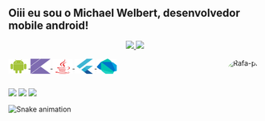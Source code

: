 ## Oiii eu sou o Michael Welbert, desenvolvedor mobile android!
<div align="center">
  <a href="https://github.com/michaelwelbert">
    <img height="160em" src="https://github-readme-stats.vercel.app/api?username=michaelwelbert&show_icons=true&theme=dracula&include_all_commits=true&count_private=true"/>
    <img height="160em" src="https://github-readme-stats.vercel.app/api/top-langs/?username=michaelwelbert&count_private=true&layout=compact&langs_count=1&theme=dracula&hide=javascript,html,dart,swift"/>
</div>
<div style="display: inline_block"><br>
    <img align="center" alt="Rafa-React" height="30" width="40" src="https://raw.githubusercontent.com/devicons/devicon/master/icons/android/android-original.svg">
  <img align="center" alt="Rafa-Js" height="30" width="40" src="https://raw.githubusercontent.com/devicons/devicon/master/icons/kotlin/kotlin-plain.svg">
  <img align="center" alt="Rafa-Ts" height="30" width="40" src="https://raw.githubusercontent.com/devicons/devicon/master/icons/java/java-plain.svg">

  <img align="center" alt="Rafa-HTML" height="30" width="40" src="https://raw.githubusercontent.com/devicons/devicon/master/icons/flutter/flutter-original.svg">
  <img align="center" alt="Rafa-CSS" height="30" width="40" src="https://raw.githubusercontent.com/devicons/devicon/master/icons/dart/dart-original.svg">
  <img align="right" alt="Rafa-pic" height="150" style="border-radius:50px;" src="https://user-images.githubusercontent.com/68998044/175815994-99b0e2cc-29f1-4186-a15f-3ddd02b47c1e.jpeg?width=676&height=676">
  
 

  ##
 
<div> 
  <a href="https://instagram.com/_.michaels._" target="_blank"><img src="https://img.shields.io/badge/-Instagram-%23E4405F?style=for-the-badge&logo=instagram&logoColor=white" target="_blank"></a>
  <a href = "mailto:michael.welbert@sga.pucminas.br"><img src="https://img.shields.io/badge/-Gmail-%23333?style=for-the-badge&logo=gmail&logoColor=white" target="_blank"></a>
  <a href="https://www.linkedin.com/in/michaelwelbert" target="_blank"><img src="https://img.shields.io/badge/-LinkedIn-%230077B5?style=for-the-badge&logo=linkedin&logoColor=white" target="_blank"></a> 
 
  ![Snake animation](https://github.com/michaelwelbert/michaelwelbert/blob/output/github-contribution-grid-snake.svg)
 
</div>
